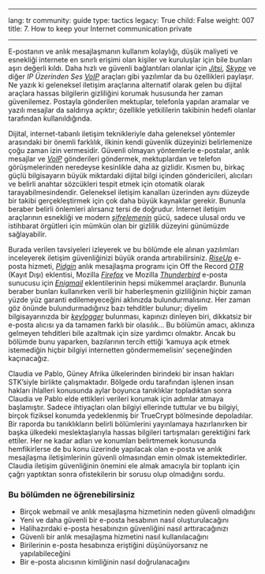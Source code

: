 

---

lang: tr
community: guide
type: tactics
legacy: True
child: False
weight: 007
title: 7. How to keep your Internet communication private

---

E-postanın ve anlık mesajlaşmanın kullanım kolaylığı, düşük maliyeti ve esnekliği internete en sınırlı erişimi olan kişiler ve kuruluşlar için bile bunları aşırı değerli kıldı. Daha hızlı ve güvenli bağlantıları olanlar için [*Jitsi*](https://jitsi.org/), [*Skype*](/tr/glossary#Skype) ve diğer *IP Üzerinden Ses* [*VoIP*](/tr/glossary#VoIP) araçları gibi yazılımlar da bu özellikleri paylaşır. Ne yazık ki geleneksel iletişim araçlarına alternatif olarak gelen bu dijital araçlara hassas bilgilerin gizliliğini korumak hususunda her zaman güvenilemez. Postayla gönderilen mektuplar, telefonla yapılan aramalar ve yazılı mesajlar da saldırıya açıktır; özellikle yetkililerin takibinin hedefi olanlar tarafından kullanıldığında.  

Dijital, internet-tabanlı iletişim teknikleriyle daha geleneksel yöntemler arasındaki bir önemli farklılık, ilkinin kendi güvenlik düzeyinizi belirlemenize çoğu zaman izin vermesidir. Güvenli olmayan yöntemlerle e-postalar, anlık mesajlar ve [*VoIP*](/tr/glossary#VoIP) gönderileri göndermek, mektuplardan ve telefon görüşmelerinden neredeyse kesinlikle daha az gizlidir. Kısmen bu, birkaç güçlü bilgisayarın büyük miktardaki dijital bilgi içinden göndericileri, alıcıları ve belirli anahtar sözcükleri tespit etmek için otomatik olarak tarayabilmesindendir. Geleneksel iletişim kanalları üzerinden aynı düzeyde bir takibi gerçekleştirmek için çok daha büyük kaynaklar gerekir. Bununla beraber belirli önlemleri alırsanız tersi de doğrudur. İnternet iletişim araçlarının esnekliği ve modern [*şifrelemenin*](/tr/glossary#Encryption) gücü, sadece ulusal ordu ve istihbarat örgütleri için mümkün olan bir gizlilik düzeyini günümüzde sağlayabilir.

Burada verilen tavsiyeleri izleyerek ve bu bölümde ele alınan yazılımları inceleyerek iletişim güvenliğinizi büyük oranda artırabilirsiniz. [*RiseUp*](/tr/glossary#RiseUp) e-posta hizmeti, [*Pidgin*](/tr/glossary#Pidgin) anlık mesajlaşma programı için Off the Record [*OTR*](/tr/glossary#OTR)  (Kayıt Dışı) eklentisi, Mozilla [*Firefox*](/tr/glossary#Firefox) ve Mozilla [*Thunderbird*](/tr/glossary#Thunderbird) e-posta sunucusu için [*Enigmail*](/tr/glossary#Enigmail) eklentilerinin hepsi mükemmel araçlardır. Bununla beraber bunları kullanırken verili bir haberleşmenin gizliliğinin hiçbir zaman yüzde yüz garanti edilemeyeceğini aklınızda bulundurmalısınız. Her zaman göz önünde bulundurmadığınız bazı tehditler bulunur; diyelim bilgisayarınızda bir [*keylogger*](/tr/glossary#Keylogger) bulunması, kapınızı dinleyen biri, dikkatsiz bir e-posta alıcısı ya da tamamen farklı bir olasılık... Bu bölümün amacı, aklınıza gelmeyen tehditleri bile azaltmak için size yardımcı olmaktır. Ancak bu bölümde bunu yaparken, bazılarının tercih ettiği ‘kamuya açık etmek istemediğin hiçbir bilgiyi internetten göndermemelisin’ seçeneğinden kaçınacağız. 


<div class="background" markdown="1">
Claudia ve Pablo, Güney Afrika ülkelerinden birindeki bir insan hakları STK’siyle birlikte çalışmaktadır. Bölgede ordu tarafından işlenen insan hakları ihlalleri konusunda aylar boyunca tanıklıklar topladıktan sonra Claudia ve Pablo elde ettikleri verileri korumak için adımlar atmaya başlamıştır. Sadece ihtiyaçları olan bilgiyi ellerinde tuttular ve bu bilgiyi, birçok fiziksel konumda yedeklenmiş bir TrueCrypt bölmesinde depoladılar. Bir raporda bu tanıklıkların belirli bölümlerini yayınlamaya hazırlanırken bir başka ülkedeki meslektaşlarıyla hassas bilgileri tartışmaları gerektiğini fark ettiler. Her ne kadar adları ve konumları belirtmemek konusunda hemfikirlerse de bu konu üzerinde yapılacak olan e-posta ve anlık mesajlaşma iletişimlerinin güvenli olmasından emin olmak istemektedirler. Claudia iletişim güvenliğinin önemini ele almak amacıyla bir toplantı için çağrı yaptıktan sonra ofistekilerin bir sorusu olup olmadığını sordu.
</div>


### Bu bölümden ne öğrenebilirsiniz ###

- Birçok webmail ve anlık mesajlaşma hizmetinin neden güvenli olmadığını 
- Yeni ve daha güvenli bir e-posta hesabının nasıl oluşturulacağını 
- Halihazırdaki e-posta hesabınızın güvenliğini nasıl arttıracağınızı 
- Güvenli bir anlık mesajlaşma hizmetini nasıl kullanılacağını 
- Birilerinin e-posta hesabınıza eriştiğini düşünüyorsanız ne yapılabileceğini 
- Bir e-posta alıcısının kimliğinin nasıl doğrulanacağını

